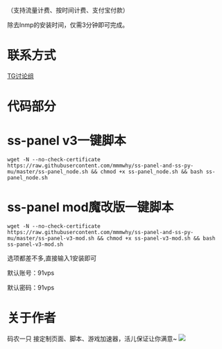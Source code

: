 （支持流量计费、按时间计费、支付宝付款）

除去lnmp的安装时间，仅需3分钟即可完成。
# 联系方式
[TG讨论组](https://t.me/feiyangss)

# 代码部分
# ss-panel v3一键脚本
```
wget -N --no-check-certificate https://raw.githubusercontent.com/mmmwhy/ss-panel-and-ss-py-mu/master/ss-panel_node.sh && chmod +x ss-panel_node.sh && bash ss-panel_node.sh
```
# ss-panel mod魔改版一键脚本
```
wget -N --no-check-certificate https://raw.githubusercontent.com/mmmwhy/ss-panel-and-ss-py-mu/master/ss-panel-v3-mod.sh && chmod +x ss-panel-v3-mod.sh && bash ss-panel-v3-mod.sh
```
选项都差不多,直接输入1安装即可

默认账号：91vps

默认密码：91vps

# 关于作者
码农一只
接定制页面、脚本、游戏加速器，活儿保证让你满意~
![](http://cdn.mmmxcc.cn/59ae59a7e12bf.jpg)
